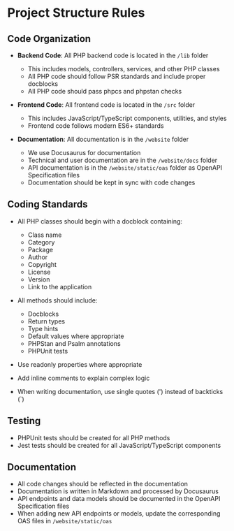 # Project Structure Rules

## Code Organization

- **Backend Code**: All PHP backend code is located in the `/lib` folder
  - This includes models, controllers, services, and other PHP classes
  - All PHP code should follow PSR standards and include proper docblocks
  - All PHP code should pass phpcs and phpstan checks

- **Frontend Code**: All frontend code is located in the `/src` folder
  - This includes JavaScript/TypeScript components, utilities, and styles
  - Frontend code follows modern ES6+ standards

- **Documentation**: All documentation is in the `/website` folder
  - We use Docusaurus for documentation
  - Technical and user documentation are in the `/website/docs` folder
  - API documentation is in the `/website/static/oas` folder as OpenAPI Specification files
  - Documentation should be kept in sync with code changes

## Coding Standards

- All PHP classes should begin with a docblock containing:
  - Class name
  - Category
  - Package
  - Author
  - Copyright
  - License
  - Version
  - Link to the application

- All methods should include:
  - Docblocks
  - Return types
  - Type hints
  - Default values where appropriate
  - PHPStan and Psalm annotations
  - PHPUnit tests

- Use readonly properties where appropriate
- Add inline comments to explain complex logic
- When writing documentation, use single quotes (') instead of backticks (`)

## Testing

- PHPUnit tests should be created for all PHP methods
- Jest tests should be created for all JavaScript/TypeScript components

## Documentation

- All code changes should be reflected in the documentation
- Documentation is written in Markdown and processed by Docusaurus
- API endpoints and data models should be documented in the OpenAPI Specification files
- When adding new API endpoints or models, update the corresponding OAS files in `/website/static/oas` 